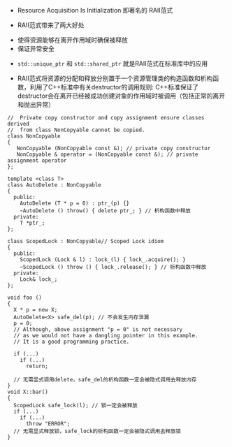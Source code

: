 - Resource Acquisition Is Initialization 即著名的 RAII范式

- RAII范式带来了两大好处
 + 使得资源能够在离开作用域时确保被释放
 + 保证异常安全
 
- `std::unique_ptr` 和 `std::shared_ptr` 就是RAII范式在标准库中的应用

- RAII范式将资源的分配和释放分别置于一个资源管理类的构造函数和析构函数，利用了C++标准中有关destructor的调用规则:
C++标准保证了destructor会在离开已经被成功创建对象的作用域时被调用（包括正常的离开和抛出异常）

```
//  Private copy constructor and copy assignment ensure classes derived 
//  from class NonCopyable cannot be copied.
class NonCopyable 
{
   NonCopyable (NonCopyable const &); // private copy constructor
   NonCopyable & operator = (NonCopyable const &); // private assignment operator
};

template <class T>
class AutoDelete : NonCopyable
{
  public:
    AutoDelete (T * p = 0) : ptr_(p) {}
    ~AutoDelete () throw() { delete ptr_; } // 析构函数中释放
  private:
    T *ptr_;
};

class ScopedLock : NonCopyable// Scoped Lock idiom
{
  public:
    ScopedLock (Lock & l) : lock_(l) { lock_.acquire(); }
    ~ScopedLock () throw () { lock_.release(); } // 析构函数中释放
  private:
    Lock& lock_;
};

void foo ()
{
  X * p = new X;
  AutoDelete<X> safe_del(p); // 不会发生内存泄漏
  p = 0;
  // Although, above assignment "p = 0" is not necessary
  // as we would not have a dangling pointer in this example. 
  // It is a good programming practice.

  if (...)
    if (...)
      return; 
 
  // 无需显式调用delete，safe_del的析构函数一定会被隐式调用去释放内存
}
void X::bar()
{
  ScopedLock safe_lock(l); // 锁一定会被释放
  if (...)
    if (...)
      throw "ERROR"; 
  // 无需显式释放锁，safe_lock的析构函数一定会被隐式调用去释放锁
}
```
 
